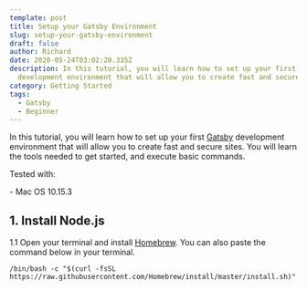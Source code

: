 ```yaml
---
template: post
title: Setup your Gatsby Environment
slug: setup-your-gatsby-environment
draft: false
author: Richard
date: 2020-05-24T03:02:20.335Z
description: In this tutorial, you will learn how to set up your first gatsby
  development environment that will allow you to create fast and secure sites.
category: Getting Started
tags:
  - Gatsby
  - Beginner
---
```

In this tutorial, you will learn how to set up your first [Gatsby](https://www.gatsbyjs.org) development environment that will allow you to create fast and secure sites. You will learn the tools needed to get started, and execute basic commands.

Tested with:

\- Mac OS 10.15.3

## 1. Install Node.js

1.1 Open your terminal and install [Homebrew](https://brew.sh). You can also paste the command below in your terminal.

```
/bin/bash -c "$(curl -fsSL https://raw.githubusercontent.com/Homebrew/install/master/install.sh)"
```
